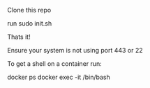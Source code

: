 Clone this repo

run sudo init.sh

Thats it!

Ensure your system is not using port 443 or 22

To get a shell on a container run:

docker ps
docker exec -it <containeridORname> /bin/bash
